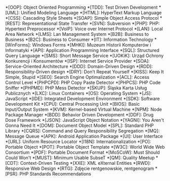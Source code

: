*[OOP]: Object Oriented Programming
*[TDD]: Test Driven Development
*[UML]: Unified Modeling Language
*[HTML]: HyperText Markup Language
*[CSS]: Cascading Style Sheets
*[SOAP]: Simple Object Access Protocol
*[REST]: Representational State Transfer
*[SVN]: Subversion
*[PHP]: PHP: Hypertext Preprocessor
*[VoIP]: Voice over Internet Protocol
*[LAN]: Local Area Network
*[LMS]: Lan Management System
*[B2B]: Business to Business
*[B2C]: Business to Consumer
*[IT]: Information Technology
*[WinForms]: Windows Forms
*[MHKI]: Muzeum Historii Komputerów i Informatyki
*[API]: Application Programming Interface
*[SQL]: Structured Query Language
*[SMS]: Short Message Service
*[UOKiK]: Urząd Ochrony Konkurencji i Konsumentów
*[ISP]: Internet Service Provider
*[SOA]: Service-Oriented Architecture
*[DDD]: Domain-Driven Design
*[RDD]: Responsibility-Driven design
*[DRY]: Don't Repeat Yourself
*[KISS]: Keep It Simple, Stupid
*[SEO]: Search Engine Optimalization
*[ACL]: Access Control Level
*[PHPCPD]: PHP Copy Paste Detector
*[PHPCS]: PHP Code Sniffer
*[PHPMD]: PHP Mess Detector
*[ŚKUP]: Śląska Karta Usług Publicznych
*[LXC]: Linux Containers
*[OS]: Operating System
*[JS]: JavaScript
*[IDE]: Integrated Development Environment
*[SDK]: Software Development Kit
*[CPU]: Central Processing Unit
*[BIOS]: Basic Input/Output System
*[KVM]: Kernel-based Virtual Machine
*[NPM]: Node Package Manager
*[BDD]: Behavior Driven Development
*[DDF]: Drug Dose Framework
*[JSON]: JavaScript Object Notation
*[YAGNI]: You Aren't Gonna Need It
*[DOM]: Document Object Model
*[SPL]: Standard PHP Library
*[CQRS]: Command and Query Responsibility Segregation
*[MQ]: Message Queue
*[APK]: Android Application Package
*[UI]: User Interface
*[URL]: Uniform Resource Locator
*[I18N]: Internationalization
*[PO]: Portable Object
*[POT]: Portable Object Template
*[W3C]: World Wide Web Consortium
*[PDF]: Portable Document Format
*[MoSCoW]: Must Should Could Won't
*[MUST]: Minimum Usable SubseT
*[QM]: Quality Meetup
*[CDT]: Context-Driven Testing
*[XXE]: XML eXternal Entities
*[RWD]: Responsive Web Design
*[RTG]: Zdjęcie rentgenowskie, rentgenogram
*[PSR]: PHP Standards Recommendations